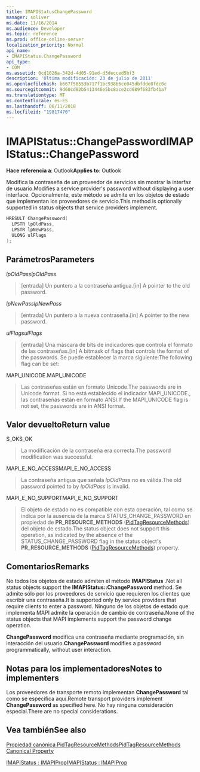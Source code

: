 ```yaml
---
title: IMAPIStatusChangePassword
manager: soliver
ms.date: 11/16/2014
ms.audience: Developer
ms.topic: reference
ms.prod: office-online-server
localization_priority: Normal
api_name:
- IMAPIStatus.ChangePassword
api_type:
- COM
ms.assetid: 0cd1026a-342d-4d05-91ed-d3decced5bf3
description: 'Última modificación: 23 de julio de 2011'
ms.openlocfilehash: b667f56553b717f1bc938b6ce045dbfdde8fdc0c
ms.sourcegitcommit: 9d60cd82b5413446e5bc8ace2cd689f683fb41a7
ms.translationtype: MT
ms.contentlocale: es-ES
ms.lasthandoff: 06/11/2018
ms.locfileid: "19817470"
---
```

# <a name="imapistatuschangepassword"></a><span data-ttu-id="bbd77-103">IMAPIStatus::ChangePassword</span><span class="sxs-lookup"><span data-stu-id="bbd77-103">IMAPIStatus::ChangePassword</span></span>

  
  
<span data-ttu-id="bbd77-104">**Hace referencia a**: Outlook</span><span class="sxs-lookup"><span data-stu-id="bbd77-104">**Applies to**: Outlook</span></span> 
  
<span data-ttu-id="bbd77-105">Modifica la contraseña de un proveedor de servicios sin mostrar la interfaz de usuario.</span><span class="sxs-lookup"><span data-stu-id="bbd77-105">Modifies a service provider's password without displaying a user interface.</span></span> <span data-ttu-id="bbd77-106">Opcionalmente, este método se admite en los objetos de estado que implementan los proveedores de servicio.</span><span class="sxs-lookup"><span data-stu-id="bbd77-106">This method is optionally supported in status objects that service providers implement.</span></span>
  
```cpp
HRESULT ChangePassword(
  LPSTR lpOldPass,
  LPSTR lpNewPass,
  ULONG ulFlags
);
```

## <a name="parameters"></a><span data-ttu-id="bbd77-107">Parámetros</span><span class="sxs-lookup"><span data-stu-id="bbd77-107">Parameters</span></span>

 <span data-ttu-id="bbd77-108">_lpOldPass_</span><span class="sxs-lookup"><span data-stu-id="bbd77-108">_lpOldPass_</span></span>
  
> <span data-ttu-id="bbd77-109">[entrada] Un puntero a la contraseña antigua.</span><span class="sxs-lookup"><span data-stu-id="bbd77-109">[in] A pointer to the old password.</span></span>
    
 <span data-ttu-id="bbd77-110">_lpNewPass_</span><span class="sxs-lookup"><span data-stu-id="bbd77-110">_lpNewPass_</span></span>
  
> <span data-ttu-id="bbd77-111">[entrada] Un puntero a la nueva contraseña.</span><span class="sxs-lookup"><span data-stu-id="bbd77-111">[in] A pointer to the new password.</span></span>
    
 <span data-ttu-id="bbd77-112">_ulFlags_</span><span class="sxs-lookup"><span data-stu-id="bbd77-112">_ulFlags_</span></span>
  
> <span data-ttu-id="bbd77-113">[entrada] Una máscara de bits de indicadores que controla el formato de las contraseñas.</span><span class="sxs-lookup"><span data-stu-id="bbd77-113">[in] A bitmask of flags that controls the format of the passwords.</span></span> <span data-ttu-id="bbd77-114">Se puede establecer la marca siguiente:</span><span class="sxs-lookup"><span data-stu-id="bbd77-114">The following flag can be set:</span></span>
    
<span data-ttu-id="bbd77-115">MAPI_UNICODE.</span><span class="sxs-lookup"><span data-stu-id="bbd77-115">MAPI_UNICODE</span></span> 
  
> <span data-ttu-id="bbd77-116">Las contraseñas están en formato Unicode.</span><span class="sxs-lookup"><span data-stu-id="bbd77-116">The passwords are in Unicode format.</span></span> <span data-ttu-id="bbd77-117">Si no está establecido el indicador MAPI_UNICODE., las contraseñas están en formato ANSI.</span><span class="sxs-lookup"><span data-stu-id="bbd77-117">If the MAPI_UNICODE flag is not set, the passwords are in ANSI format.</span></span>
    
## <a name="return-value"></a><span data-ttu-id="bbd77-118">Valor devuelto</span><span class="sxs-lookup"><span data-stu-id="bbd77-118">Return value</span></span>

<span data-ttu-id="bbd77-119">S_OK</span><span class="sxs-lookup"><span data-stu-id="bbd77-119">S_OK</span></span> 
  
> <span data-ttu-id="bbd77-120">La modificación de la contraseña era correcta.</span><span class="sxs-lookup"><span data-stu-id="bbd77-120">The password modification was successful.</span></span>
    
<span data-ttu-id="bbd77-121">MAPI_E_NO_ACCESS</span><span class="sxs-lookup"><span data-stu-id="bbd77-121">MAPI_E_NO_ACCESS</span></span> 
  
> <span data-ttu-id="bbd77-122">La contraseña antigua que señala _lpOldPass_ no es válida.</span><span class="sxs-lookup"><span data-stu-id="bbd77-122">The old password pointed to by  _lpOldPass_ is invalid.</span></span> 
    
<span data-ttu-id="bbd77-123">MAPI_E_NO_SUPPORT</span><span class="sxs-lookup"><span data-stu-id="bbd77-123">MAPI_E_NO_SUPPORT</span></span> 
  
> <span data-ttu-id="bbd77-124">El objeto de estado no es compatible con esta operación, tal como se indica por la ausencia de la marca STATUS_CHANGE_PASSWORD en propiedad de **PR_RESOURCE_METHODS** ([PidTagResourceMethods](pidtagresourcemethods-canonical-property.md)) del objeto de estado.</span><span class="sxs-lookup"><span data-stu-id="bbd77-124">The status object does not support this operation, as indicated by the absence of the STATUS_CHANGE_PASSWORD flag in the status object's **PR_RESOURCE_METHODS** ([PidTagResourceMethods](pidtagresourcemethods-canonical-property.md)) property.</span></span>
    
## <a name="remarks"></a><span data-ttu-id="bbd77-125">Comentarios</span><span class="sxs-lookup"><span data-stu-id="bbd77-125">Remarks</span></span>

<span data-ttu-id="bbd77-126">No todos los objetos de estado admiten el método **IMAPIStatus** .</span><span class="sxs-lookup"><span data-stu-id="bbd77-126">Not all status objects support the **IMAPIStatus::ChangePassword** method.</span></span> <span data-ttu-id="bbd77-127">Se admite sólo por los proveedores de servicio que requieren los clientes que escribir una contraseña.</span><span class="sxs-lookup"><span data-stu-id="bbd77-127">It is supported only by service providers that require clients to enter a password.</span></span> <span data-ttu-id="bbd77-128">Ninguno de los objetos de estado que implementa MAPI admite la operación de cambio de contraseña.</span><span class="sxs-lookup"><span data-stu-id="bbd77-128">None of the status objects that MAPI implements support the password change operation.</span></span> 
  
 <span data-ttu-id="bbd77-129">**ChangePassword** modifica una contraseña mediante programación, sin interacción del usuario.</span><span class="sxs-lookup"><span data-stu-id="bbd77-129">**ChangePassword** modifies a password programmatically, without user interaction.</span></span> 
  
## <a name="notes-to-implementers"></a><span data-ttu-id="bbd77-130">Notas para los implementadores</span><span class="sxs-lookup"><span data-stu-id="bbd77-130">Notes to implementers</span></span>

<span data-ttu-id="bbd77-131">Los proveedores de transporte remoto implementan **ChangePassword** tal como se especifica aquí.</span><span class="sxs-lookup"><span data-stu-id="bbd77-131">Remote transport providers implement **ChangePassword** as specified here.</span></span> <span data-ttu-id="bbd77-132">No hay ninguna consideración especial.</span><span class="sxs-lookup"><span data-stu-id="bbd77-132">There are no special considerations.</span></span> 
  
## <a name="see-also"></a><span data-ttu-id="bbd77-133">Vea también</span><span class="sxs-lookup"><span data-stu-id="bbd77-133">See also</span></span>



[<span data-ttu-id="bbd77-134">Propiedad canónica PidTagResourceMethods</span><span class="sxs-lookup"><span data-stu-id="bbd77-134">PidTagResourceMethods Canonical Property</span></span>](pidtagresourcemethods-canonical-property.md)
  
[<span data-ttu-id="bbd77-135">IMAPIStatus : IMAPIProp</span><span class="sxs-lookup"><span data-stu-id="bbd77-135">IMAPIStatus : IMAPIProp</span></span>](imapistatusimapiprop.md)

